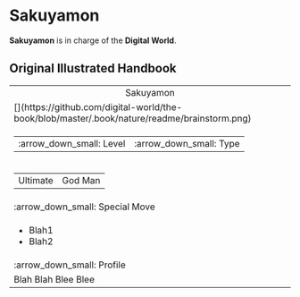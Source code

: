# Sakuyamon

**Sakuyamon** is in charge of the **Digital World**.

## Original Illustrated Handbook

<table>
    <tr><td align="center"> Sakuyamon </td></tr>
    <tr><td> [](https://github.com/digital-world/the-book/blob/master/.book/nature/readme/brainstorm.png) </td></tr>
    <tr><td> <table> <tr> <td> :arrow_down_small: Level </td> <td> :arrow_down_small: Type </td></tr> </table></td></tr>
    <tr><td> <table> <tr> <td> Ultimate </td> <td> God Man </td></tr> </table></td></tr>
    <tr><td> :arrow_down_small: Special Move </td></tr>
    <tr><td> <ul> <li> Blah1 </li> <li> Blah2 </li> </ul> </td></tr>
    <tr><td> :arrow_down_small: Profile </td></tr>
    <tr><td> Blah Blah Blee Blee </td></tr>
</table>
